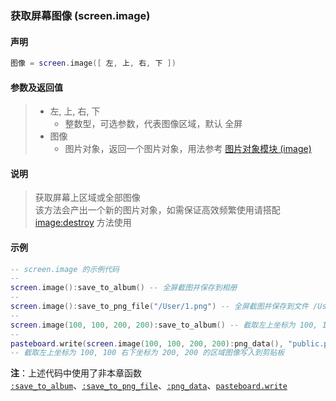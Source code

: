 ### 获取屏幕图像 (**screen\.image**)


#### 声明
```lua
图像 = screen.image([ 左, 上, 右, 下 ])
```


#### 参数及返回值
> - 左, 上, 右, 下
>   - 整数型，可选参数，代表图像区域，默认 全屏
> - 图像
>   - 图片对象，返回一个图片对象，用法参考 [图片对象模块 (image) ](#图片对象模块image)


#### 说明
> 获取屏幕上区域或全部图像  
> 该方法会产出一个新的图片对象，如需保证高效频繁使用请搭配 [image:destroy](/Handbook/image/_destroy.md) 方法使用  


#### 示例  
```lua
-- screen.image 的示例代码
--
screen.image():save_to_album() -- 全屏截图并保存到相册
--
screen.image():save_to_png_file("/User/1.png") -- 全屏截图并保存到文件 /User/1.png
--
screen.image(100, 100, 200, 200):save_to_album() -- 截取左上坐标为 100, 100 右下坐标为 200, 200 的区域图像保存到相册
--
pasteboard.write(screen.image(100, 100, 200, 200):png_data(), "public.png")
-- 截取左上坐标为 100, 100 右下坐标为 200, 200 的区域图像写入到剪贴板
```
**注**：上述代码中使用了非本章函数 [`:save_to_album`](/Handbook/image/_save_to_album.md)、[`:save_to_png_file`](/Handbook/image/_save_to_png_file.md)、[`:png_data`](/Handbook/image/_png_data.md)、[`pasteboard.write`](/Handbook/pasteboard/pasteboard.write.md)

